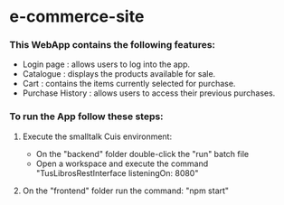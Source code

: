 # e-commerce-site

### This WebApp contains the following features:
- Login page : allows users to log into the app.
- Catalogue : displays the products available for sale.
- Cart : contains the items currently selected for purchase.
- Purchase History : allows users to access their previous purchases.

### To run the App follow these steps:

1. Execute the smalltalk Cuis environment:
   - On the "backend" folder double-click the "run" batch file
   - Open a workspace and execute the command "TusLibrosRestInterface listeningOn: 8080"

2. On the "frontend" folder run the command: "npm start"